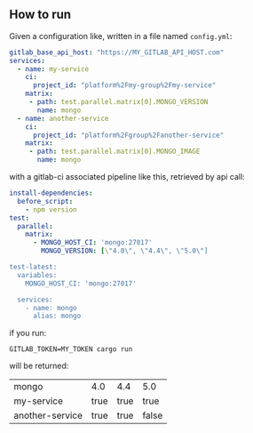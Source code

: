 ## How to run

Given a configuration like, written in a file named `config.yml`:
```yaml
gitlab_base_api_host: "https://MY_GITLAB_API_HOST.com"
services:
  - name: my-service
    ci: 
      project_id: "platform%2Fmy-group%2Fmy-service"
    matrix: 
     - path: test.parallel.matrix[0].MONGO_VERSION
       name: mongo
  - name: another-service
    ci: 
      project_id: "platform%2Fgroup%2Fanother-service"
    matrix: 
     - path: test.parallel.matrix[0].MONGO_IMAGE
       name: mongo
```

with a gitlab-ci associated pipeline like this, retrieved by api call:

```yaml
install-dependencies:
  before_script:
    - npm version
test:
  parallel:
    matrix:
      - MONGO_HOST_CI: 'mongo:27017'
        MONGO_VERSION: [\"4.0\", \"4.4\", \"5.0\"]

test-latest:
  variables:
    MONGO_HOST_CI: 'mongo:27017'

  services:
    - name: mongo
      alias: mongo
```    
if you run:
```
GITLAB_TOKEN=MY_TOKEN cargo run
```

will be returned:

<table><tr><td>mongo<td>4.0<td>4.4<td>5.0<tr><td>my-service<td>true<td>true<td>true<tr><td>another-service<td>true<td>true<td>false</table>
